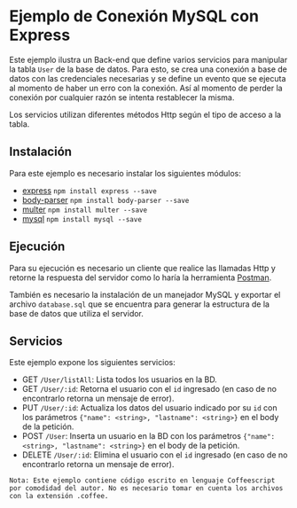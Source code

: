 # Ejemplo de Conexión MySQL con Express

Este ejemplo ilustra un Back-end que define varios servicios para manipular la tabla ``User`` de la base de datos. Para esto, se crea una conexión a base de datos con las credenciales necesarias y se define un evento que se ejecuta al momento de haber un erro con la conexión. Así al momento de perder la conexión por cualquier razón se intenta restablecer la misma.

Los servicios utilizan diferentes métodos Http según el tipo de acceso a la tabla.

## Instalación

Para este ejemplo es necesario instalar los siguientes módulos:

* [express](https://www.npmjs.com/package/express) ``npm install express --save``
* [body-parser](https://www.npmjs.com/package/body-parser) ``npm install body-parser --save``
* [multer](https://www.npmjs.com/package/multer) ``npm install multer --save``
* [mysql](https://www.npmjs.com/package/mysql) ``npm install mysql --save``

## Ejecución

Para su ejecución es necesario un cliente que realice las llamadas Http y retorne la respuesta del servidor como lo haría la herramienta [Postman](https://www.getpostman.com/).

También es necesario la instalación de un manejador MySQL y exportar el archivo ``database.sql`` que se encuentra para generar la estructura de la base de datos que utiliza el servidor.

## Servicios

Este ejemplo expone los siguientes servicios:

* GET ``/User/listAll``: Lista todos los usuarios en la BD.
* GET ``/User/:id``: Retorna el usuario con el ``id`` ingresado (en caso de no encontrarlo retorna un mensaje de error).
* PUT ``/User/:id``: Actualiza los datos del usuario indicado por su ``id`` con los parámetros ``{"name": <string>, "lastname": <string>}`` en el body de la petición.
* POST ``/User``: Inserta un usuario en la BD con los parámetros ``{"name": <string>, "lastname": <string>}`` en el body de la petición.
* DELETE ``/User/:id``: Elimina el usuario con el ``id`` ingresado (en caso de no encontrarlo retorna un mensaje de error).

```
Nota: Este ejemplo contiene código escrito en lenguaje Coffeescript por comodidad del autor. No es necesario tomar en cuenta los archivos con la extensión .coffee.
```

